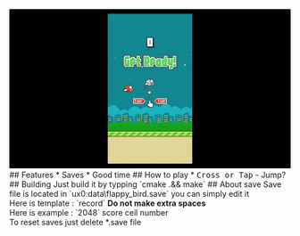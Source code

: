 <img src="screenshots/screenshots.gif">
## Features
* Saves
* Good time
## How to play
* <kbd>Cross or Tap</kbd> - Jump?
## Building
Just build it by typping `cmake .&& make`
## About save
Save file is located in `ux0:data\flappy_bird.save` you can simply edit it<br>
Here is template : `record` <b>Do not make extra spaces</b><br>
Here is example : `2048` score ceil number<br>
To reset saves just delete *.save file
